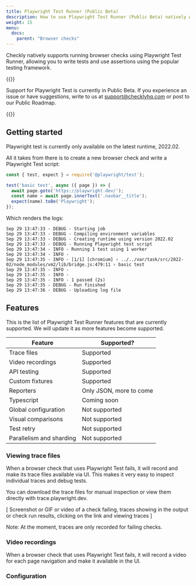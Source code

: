 ```yaml
---
title: Playwright Test Runner (Public Beta)
description: How to use Playwright Test Runner (Public Beta) natively within browser checks at Checkly
weight: 15
menu:
  docs:
    parent: "Browser checks"
---
```


Checkly natively supports running browser checks using Playwright Test Runner, allowing you to write tests and use assertions using the popular testing framework.

{{<info >}}

Support for Playwright Test is currently in Public Beta. If you experience an issue or have suggestions, write to us at support@checklyhq.com or post to our Public Roadmap.

{{</info >}}

## Getting started
Playwright test is currently only available on the latest runtime, 2022.02.

All it takes from there is to create a new browser check and write a Playwright Test script:

```js
const { test, expect } = require('@playwright/test');

test('basic test', async ({ page }) => {
  await page.goto('https://playwright.dev/');
  const name = await page.innerText('.navbar__title');
  expect(name).toBe('Playwright');
});
```

Which renders the logs:
```
Sep 29 13:47:33 - DEBUG - Starting job
Sep 29 13:47:33 - DEBUG - Compiling environment variables
Sep 29 13:47:33 - DEBUG - Creating runtime using version 2022.02
Sep 29 13:47:33 - DEBUG - Running Playwright test script
Sep 29 13:47:34 - INFO - Running 1 test using 1 worker
Sep 29 13:47:34 - INFO -
Sep 29 13:47:35 - INFO - [1/1] [chromium] › ../../var/task/src/2022-02/node_modules/vm2/lib/bridge.js:479:11 › basic test
Sep 29 13:47:35 - INFO -
Sep 29 13:47:35 - INFO -
Sep 29 13:47:35 - INFO - 1 passed (2s)
Sep 29 13:47:35 - DEBUG - Run finished
Sep 29 13:47:36 - DEBUG - Uploading log file
```

## Features

This is the list of Playwright Test Runner features that are currently supported. We will update it as more features become supported.

| Feature                  | Supported?              |
|--------------------------|-------------------------|
| Trace files              | Supported               |
| Video recordings         | Supported               |
| API testing              | Supported               |
| Custom fixtures          | Supported               |
| Reporters                | Only JSON, more to come |
| Typescript               | Coming soon             |
| Global configuration     | Not supported           |
| Visual comparisons       | Not supported           |
| Test retry               | Not supported           |
| Parallelism and sharding | Not supported           |

### Viewing trace files
When a browser check that uses Playwright Test fails, it will record and make its trace files available via UI. This makes it very easy to inspect individual traces and debug tests.

You can download the trace files for manual inspection or view them directly with trace.playwright.dev.

[ Screenshot or GIF or video of a check failing, traces showing in the output or check run results, clicking on the link and viewing traces ]

Note: At the moment, traces are only recorded for failing checks.

### Video recordings
When a browser check that uses Playwright Test fails, it will record a video for each page navigation and make it available in the UI.

### Configuration
